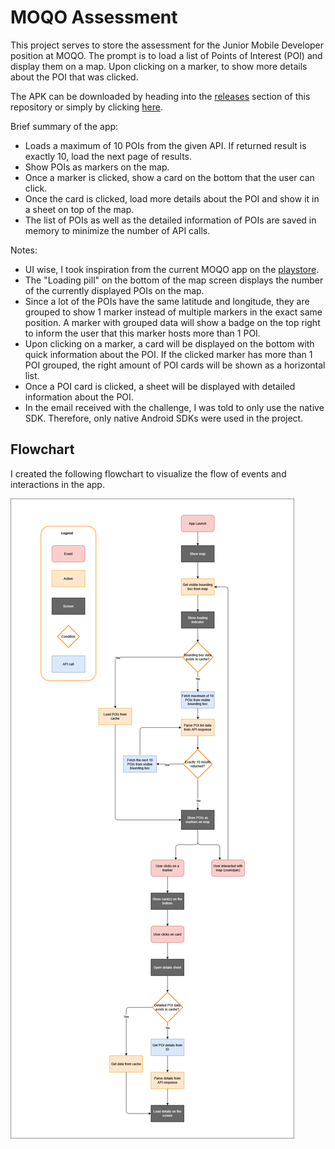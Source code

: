 # MOQO Assessment
This project serves to store the assessment for the Junior Mobile Developer position at MOQO. The prompt is to load a list of Points of Interest (POI) and display them on a map. Upon clicking on a marker, to show more details about the POI that was clicked.

The APK can be downloaded by heading into the [releases](https://github.com/abedit/MOQO-Assessment/releases) section of this repository or simply by clicking [here](https://github.com/abedit/MOQO-Assessment/releases/download/v1.0.0/MOQOAssessment.apk).

Brief summary of the app:
- Loads a maximum of 10 POIs from the given API. If returned result is exactly 10, load the next page of results.
- Show POIs as markers on the map.
- Once a marker is clicked, show a card on the bottom that the user can click.
- Once the card is clicked, load more details about the POI and show it in a sheet on top of the map.
- The list of POIs as well as the detailed information of POIs are saved in memory to minimize the number of API calls.
 
Notes:
- UI wise, I took inspiration from the current MOQO app on the [playstore](https://play.google.com/store/apps/details?id=de.moqo.work). 
- The "Loading pill" on the bottom of the map screen displays the number of the currently displayed POIs on the map.
- Since a lot of the POIs have the same latitude and longitude, they are grouped to show 1 marker instead of multiple markers in the exact same position. A marker with grouped data will show a badge on the top right to inform the user that this marker hosts more than 1 POI.
- Upon clicking on a marker, a card will be displayed on the bottom with quick information about the POI. If the clicked marker has more than 1 POI grouped, the right amount of POI cards will be shown as a horizontal list.
- Once a POI card is clicked, a sheet will be displayed with detailed information about the POI.
- In the email received with the challenge, I was told to only use the native SDK. Therefore, only native Android SDKs were used in the project.

## Flowchart
I created the following flowchart to visualize the flow of events and interactions in the app.

![MOQO Assessment flowchart.png](MOQO%20Assessment%20flowchart.png)